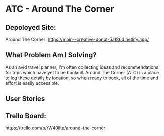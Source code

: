 # ATC - Around The Corner

## Depoloyed Site:

Around The Corner: https://main--creative-donut-5a186d.netlify.app/

## What Problem Am I Solving?

As an avid travel planner, I'm often collecting ideas and recommendations for trips which have yet to be booked. Around The Corner (ATC) is a place to log these details by location, so when ready to book, all of the time and effort is easily accessible.

## User Stories






## Trello Board: 
https://trello.com/b/rW40iltp/around-the-corner